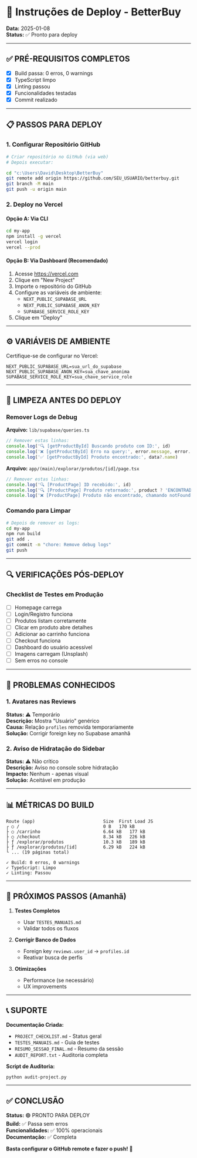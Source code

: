 # 🚀 Instruções de Deploy - BetterBuy

**Data:** 2025-01-08  
**Status:** ✅ Pronto para deploy

---

## ✅ PRÉ-REQUISITOS COMPLETOS

- [x] Build passa: 0 erros, 0 warnings
- [x] TypeScript limpo
- [x] Linting passou
- [x] Funcionalidades testadas
- [x] Commit realizado

---

## 📋 PASSOS PARA DEPLOY

### 1. Configurar Repositório GitHub

```bash
# Criar repositório no GitHub (via web)
# Depois executar:

cd "c:\Users\David\Desktop\BetterBuy"
git remote add origin https://github.com/SEU_USUARIO/betterbuy.git
git branch -M main
git push -u origin main
```

### 2. Deploy no Vercel

#### Opção A: Via CLI
```bash
cd my-app
npm install -g vercel
vercel login
vercel --prod
```

#### Opção B: Via Dashboard (Recomendado)
1. Acesse https://vercel.com
2. Clique em "New Project"
3. Importe o repositório do GitHub
4. Configure as variáveis de ambiente:
   - `NEXT_PUBLIC_SUPABASE_URL`
   - `NEXT_PUBLIC_SUPABASE_ANON_KEY`
   - `SUPABASE_SERVICE_ROLE_KEY`
5. Clique em "Deploy"

---

## ⚙️ VARIÁVEIS DE AMBIENTE

Certifique-se de configurar no Vercel:

```env
NEXT_PUBLIC_SUPABASE_URL=sua_url_do_supabase
NEXT_PUBLIC_SUPABASE_ANON_KEY=sua_chave_anonima
SUPABASE_SERVICE_ROLE_KEY=sua_chave_service_role
```

---

## 🧹 LIMPEZA ANTES DO DEPLOY

### Remover Logs de Debug

**Arquivo:** `lib/supabase/queries.ts`
```typescript
// Remover estas linhas:
console.log('🔍 [getProductById] Buscando produto com ID:', id)
console.log('❌ [getProductById] Erro na query:', error.message, error.code)
console.log('✅ [getProductById] Produto encontrado:', data?.name)
```

**Arquivo:** `app/(main)/explorar/produtos/[id]/page.tsx`
```typescript
// Remover estas linhas:
console.log('🔍 [ProductPage] ID recebido:', id)
console.log('🔍 [ProductPage] Produto retornado:', product ? 'ENCONTRADO' : 'NULL')
console.log('❌ [ProductPage] Produto não encontrado, chamando notFound()')
```

### Comando para Limpar
```bash
# Depois de remover os logs:
cd my-app
npm run build
git add .
git commit -m "chore: Remove debug logs"
git push
```

---

## 🔍 VERIFICAÇÕES PÓS-DEPLOY

### Checklist de Testes em Produção

- [ ] Homepage carrega
- [ ] Login/Registro funciona
- [ ] Produtos listam corretamente
- [ ] Clicar em produto abre detalhes
- [ ] Adicionar ao carrinho funciona
- [ ] Checkout funciona
- [ ] Dashboard do usuário acessível
- [ ] Imagens carregam (Unsplash)
- [ ] Sem erros no console

---

## 🐛 PROBLEMAS CONHECIDOS

### 1. Avatares nas Reviews
**Status:** ⚠️ Temporário  
**Descrição:** Mostra "Usuário" genérico  
**Causa:** Relação `profiles` removida temporariamente  
**Solução:** Corrigir foreign key no Supabase amanhã

### 2. Aviso de Hidratação do Sidebar
**Status:** ⚠️ Não crítico  
**Descrição:** Aviso no console sobre hidratação  
**Impacto:** Nenhum - apenas visual  
**Solução:** Aceitável em produção

---

## 📊 MÉTRICAS DO BUILD

```
Route (app)                          Size  First Load JS
┌ ○ /                                0 B   170 kB
├ ○ /carrinho                        6.64 kB   177 kB
├ ○ /checkout                        8.34 kB   226 kB
├ ƒ /explorar/produtos               10.3 kB   189 kB
├ ƒ /explorar/produtos/[id]          6.29 kB   224 kB
└ ... (19 páginas total)

✓ Build: 0 erros, 0 warnings
✓ TypeScript: Limpo
✓ Linting: Passou
```

---

## 🎯 PRÓXIMOS PASSOS (Amanhã)

1. **Testes Completos**
   - Usar `TESTES_MANUAIS.md`
   - Validar todos os fluxos

2. **Corrigir Banco de Dados**
   - Foreign key `reviews.user_id` → `profiles.id`
   - Reativar busca de perfis

3. **Otimizações**
   - Performance (se necessário)
   - UX improvements

---

## 📞 SUPORTE

**Documentação Criada:**
- `PROJECT_CHECKLIST.md` - Status geral
- `TESTES_MANUAIS.md` - Guia de testes
- `RESUMO_SESSAO_FINAL.md` - Resumo da sessão
- `AUDIT_REPORT.txt` - Auditoria completa

**Script de Auditoria:**
```bash
python audit-project.py
```

---

## ✅ CONCLUSÃO

**Status:** 🟢 PRONTO PARA DEPLOY  
**Build:** ✅ Passa sem erros  
**Funcionalidades:** ✅ 100% operacionais  
**Documentação:** ✅ Completa  

**Basta configurar o GitHub remote e fazer o push!** 🚀
